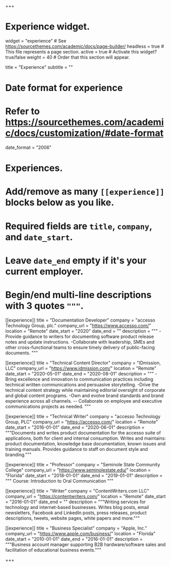 +++
# Experience widget.
widget = "experience"  # See https://sourcethemes.com/academic/docs/page-builder/
headless = true  # This file represents a page section.
active = true  # Activate this widget? true/false
weight = 40  # Order that this section will appear.

title = "Experience"
subtitle = ""

# Date format for experience
#   Refer to https://sourcethemes.com/academic/docs/customization/#date-format
date_format = "2006"

# Experiences.
#   Add/remove as many `[[experience]]` blocks below as you like.
#   Required fields are `title`, `company`, and `date_start`.
#   Leave `date_end` empty if it's your current employer.
#   Begin/end multi-line descriptions with 3 quotes `"""`.

[[experience]]
  title = "Documentation Developer"
  company = "accesso Technology Group, plc."
  company_url = "https://www.accesso.com/"
  location = "Remote"
  date_start = "2020"
  date_end = ""
  description = """
  -Provide guidance to writers for documenting software product release notes and update instructions.
  -Collaborate with leadership, SMEs and other cross-functional teams to ensure timely delivery of public-facing documents.
  """

  [[experience]]
    title = "Technical Content Director"
    company = "IDmission, LLC"
    company_url = "https://www.idmission.com/"
    location = "Remote"
    date_start = "2020-05-01"
    date_end = "2020-08-01"
    description = """
    -Bring excellence and innovation to communication practices including technical written communications and persuasive storytelling.
    -Drive the technical content strategy while maintaining editorial oversight of corporate and global content programs.
    -Own and evolve brand standards and brand experience across all channels.
    -- Collaborate on employee and executive communications projects as needed.
    """

[[experience]]
  title = "Technical Writer"
  company = "accesso Technology Group, PLC"
  company_url = "https://accesso.com/"
  location = "Remote"
  date_start = "2016-01-01"
  date_end = "2020-06-01"
  description = """Documents and writes product documentation for the accesso suite of applications, both for client and internal consumption. Writes and maintains: product documentation, knowledge base documentation, known issues and training manuals. Provides guidance to staff on document style and branding."""

  [[experience]]
    title = "Professor"
    company = "Seminole State Community College"
    company_url = "https://www.seminolestate.edu/"
    location = "Florida"
    date_start = "2018-01-01"
    date_end = "2019-01-01"
    description = """
    Course: Introduction to Oral Communication
    """

  [[experience]]
    title = "Writer"
    company = "ContentWriters.com LLC"
    company_url = "https://contentwriters.com/"
    location = "Remote"
    date_start = "2016-01-01"
    date_end = ""
    description = """Writing services for technology and internet-based businesses. Writes blog posts, email newsletters, Facebook and LinkedIn posts, press releases, product descriptions, tweets, website pages, white papers and more."""

  [[experience]]
    title = "Business Specialist"
    company = "Apple, Inc."
    company_url = "https://www.apple.com/business/"
    location = "Florida"
    date_start = "2010-01-01"
    date_end = "2016-01-01"
    description = """Business account manager supporting B2B hardware/software sales and facilitation of educational business events."""

+++
